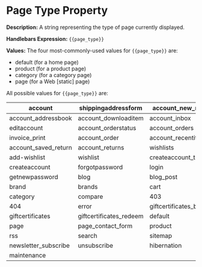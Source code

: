<h1>Page Type Property</h1>

<b>Description:</b> A string representing the type of page currently displayed. <br>

<b>Handlebars Expression:</b> `{{page_type}}`

<b>Values:</b> The four most-commonly-used values for `{{page_type}}` are:

* default (for a home page)
* product (for a product page)
* category (for a category page)
* page (for a Web [static] page)

All possible values for `{{page_type}}` are:

| account | shippingaddressform | account_new_return | 
|---|---|---|
| account_addressbook | account_downloaditem | account_inbox | 
| editaccount | account_orderstatus | account_orders | 
| invoice_print | account_order | account_recentitems | 
| account_saved_return | account_returns | wishlists | 
| add-wishlist | wishlist | createaccount_thanks | 
| createaccount | forgotpassword | login | 
| getnewpassword | blog | blog_post | 
| brand | brands | cart | 
| category | compare | 403 | 
| 404 | error | giftcertificates_balance | 
| giftcertificates | giftcertificates_redeem | default | 
| page | page_contact_form | product | 
| rss | search | sitemap | 
| newsletter_subscribe | unsubscribe | hibernation | 
| maintenance |



